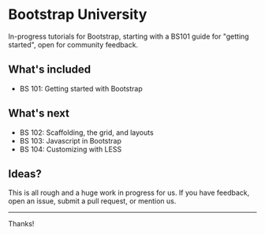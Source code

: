 Bootstrap University
====================

In-progress tutorials for Bootstrap, starting with a BS101 guide for &quot;getting started&quot;, open for community feedback.

## What's included

* BS 101: Getting started with Bootstrap

## What's next

* BS 102: Scaffolding, the grid, and layouts
* BS 103: Javascript in Bootstrap
* BS 104: Customizing with LESS

## Ideas?

This is all rough and a huge work in progress for us. If you have feedback, open an issue, submit a pull request, or mention us.

-----

Thanks!